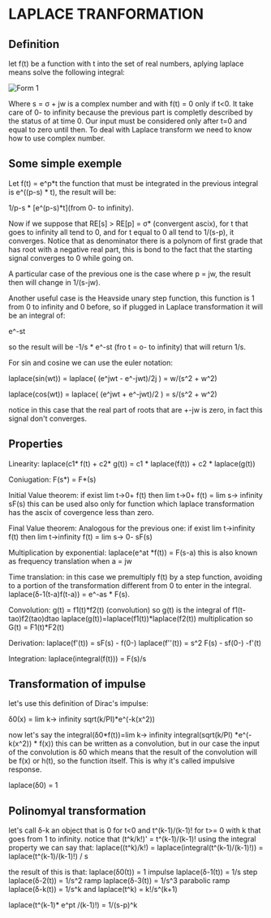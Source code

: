 # LAPLACE TRANFORMATION

## Definition
let f(t) be a function with t into the set of real numbers, aplying laplace means solve the following integral:

<img src="images/form1.jpg" alt="Form 1" style="display:inline-block; margin-right:10px;">

Where s = σ + jw is a complex number and with f(t) = 0 only if t<0. 
It take care of 0- to infinity because the previous part is completly described by the status of at time 0.
Our input must be considered only after t=0 and equal to zero until then.
To deal with Laplace transform we need to know how to use complex number.

## Some simple exemple
Let f(t) = e^p*t the function that must be integrated in the previous integral is e^((p-s) * t), the result will be:

1/p-s * [e^(p-s)*t](from 0- to infinity).

Now if we suppose that RE[s] > RE[p] = σ* (convergent ascix), for t that goes to infinity all tend to 0, and for t equal to 0 all tend to 1/(s-p), it converges.
Notice that as denominator there is a polynom of first grade that has root with a negative real part, this is bond to the fact that the starting signal  converges to  0 while going on.

A particular case of the previous one is the case where p = jw, the result then will change in 1/(s-jw).

Another useful case is the Heavside unary step function, this function is 1 from 0 to infinity and 0 before, so if plugged in Laplace transformation it will be an integral of:

e^-st 

so the result will be -1/s * e^-st (fro t = o- to infinity) that will return 1/s.

For sin and cosine we can use the euler notation:

laplace(sin(wt)) = laplace( (e^jwt - e^-jwt)/2j ) = w/(s^2 + w^2)

laplace(cos(wt)) = laplace( (e^jwt + e^-jwt)/2 ) = s/(s^2 + w^2)

notice in this case that the real part of roots that are +-jw is zero, in fact this signal don't converges.

## Properties
Linearity:
laplace(c1* f(t) + c2* g(t)) = c1 * laplace(f(t)) + c2 * laplace(g(t))

Coniugation:
F(s*) = F*(s)

Initial Value theorem:
if exist lim t->0+ f(t)
then lim t->0+ f(t) = lim s-> infinity sF(s)
this can be used also only for function which laplace transformation has the ascix of covergence less than zero.

Final Value theorem:
Analogous for the previous one:
if exist lim t->infinity f(t)
then lim t->infinity f(t) = lim s-> 0- sF(s)

Multiplication by exponential:
laplace(e^at *f(t)) = F(s-a)
this is also known as frequency translation when a = jw

Time translation:
in this case we premultiply f(t) by a step function, avoiding to a portion of the transformation different from 0 to enter in the integral.
laplace(δ-1(t-a)f(t-a)) = e^-as * F(s).

Convolution:
g(t) = f1(t)*f2(t) (convolution)
so g(t) is the integral of f1(t-tao)f2(tao)dtao
laplace(g(t))=laplace(f1(t))*laplace(f2(t)) multiplication
so  G(t) = F1(t)*F2(t)

Derivation:
laplace(f'(t)) = sF(s) - f(0-)
laplace(f''(t)) = s^2 F(s) - sf(0-) -f'(t)

Integration:
laplace(integral(f(t))) = F(s)/s

## Transformation of impulse
let's use this definition of Dirac's impulse:

δ0(x) = lim k-> infinity sqrt(k/PI)*e^(-k(x^2))

now let's say the integral(δ0*f(t))=lim k-> infinity integral(sqrt(k/PI) *e^(-k(x^2)) * f(x))
this can be written as a convolution, but in our case the input of the convolution is δ0 which means that the result of the convolution will be f(x) or h(t), so the function itself. This is why it's called impulsive response.

laplace(δ0) = 1

## Polinomyal transformation

let's call δ-k an object that is 0 for t<0 and t^(k-1)/(k-1)! for t>= 0 with k that goes from 1 to infinity.
notice that (t^k/k!)' = t^(k-1)/(k-1)!
using the integral property we can say that:
laplace((t^k)/k!) = laplace(integral(t^(k-1)/(k-1)!)) = laplace(t^(k-1)/(k-1)!) / s

the result of this is that: 
laplace(δ0(t)) = 1 impulse
laplace(δ-1(t)) = 1/s step
laplace(δ-2(t)) = 1/s^2 ramp
laplace(δ-3(t)) = 1/s^3 parabolic ramp
laplace(δ-k(t)) = 1/s^k 
and laplace(t^k) = k!/s^(k+1)

laplace(t^(k-1)* e^pt /(k-1)!) = 1/(s-p)^k


